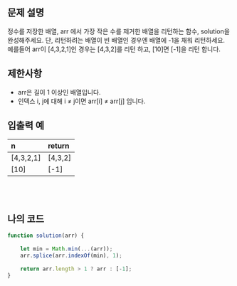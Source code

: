 ## 문제 설명

정수를 저장한 배열, arr 에서 가장 작은 수를 제거한 배열을 리턴하는 함수, solution을 완성해주세요. 단, 리턴하려는 배열이 빈 배열인 경우엔 배열에 -1을 채워 리턴하세요. 예를들어 arr이 [4,3,2,1]인 경우는 [4,3,2]를 리턴 하고, [10]면 [-1]을 리턴 합니다.

## 제한사항

* arr은 길이 1 이상인 배열입니다.
* 인덱스 i, j에 대해 i ≠ j이면 arr[i] ≠ arr[j] 입니다.

## 입출력 예

|n|return|
|:------|:---|
|[4,3,2,1]|[4,3,2]|
|[10]|[-1]|


<br/>
<br/>

## 나의 코드

```js
function solution(arr) {
    
    let min = Math.min(...(arr));
    arr.splice(arr.indexOf(min), 1);
    
    return arr.length > 1 ? arr : [-1];
}
```


